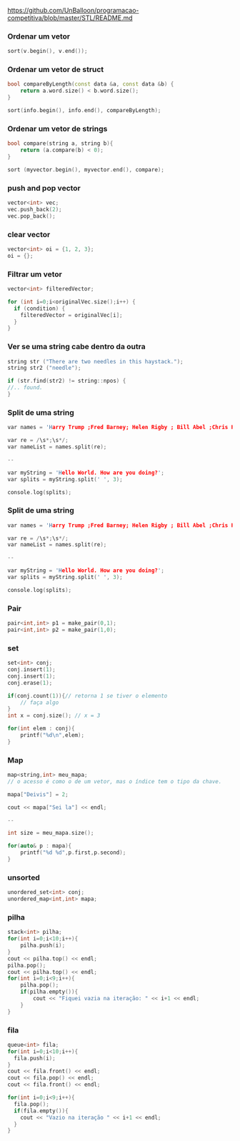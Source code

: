 https://github.com/UnBalloon/programacao-competitiva/blob/master/STL/README.md

###  Ordenar um vetor
```cpp
sort(v.begin(), v.end());
```


###  Ordenar um vetor de struct
```cpp
bool compareByLength(const data &a, const data &b) {
    return a.word.size() < b.word.size();
}

sort(info.begin(), info.end(), compareByLength);
```


###  Ordenar um vetor de strings
```cpp
bool compare(string a, string b){
    return (a.compare(b) < 0);
}

sort (myvector.begin(), myvector.end(), compare);
```


###  push and pop vector
```cpp
vector<int> vec;
vec.push_back(2);
vec.pop_back();
```

###  clear vector
```cpp
vector<int> oi = {1, 2, 3};
oi = {};
```


###  Filtrar um vetor
```cpp
vector<int> filteredVector;

for (int i=0;i<originalVec.size();i++) {
  if (condition) {
    filteredVector = originalVec[i];
  }
}
```


###  Ver se uma string cabe dentro da outra
```cpp
string str ("There are two needles in this haystack.");
string str2 ("needle");

if (str.find(str2) != string::npos) {
//.. found.
} 
```


###  Split de uma string
```cpp
var names = 'Harry Trump ;Fred Barney; Helen Rigby ; Bill Abel ;Chris Hand ';

var re = /\s*;\s*/;
var nameList = names.split(re);

--

var myString = 'Hello World. How are you doing?';
var splits = myString.split(' ', 3);

console.log(splits);
```

###  Split de uma string
```cpp
var names = 'Harry Trump ;Fred Barney; Helen Rigby ; Bill Abel ;Chris Hand ';

var re = /\s*;\s*/;
var nameList = names.split(re);

--

var myString = 'Hello World. How are you doing?';
var splits = myString.split(' ', 3);

console.log(splits);
```


###  Pair
```cpp
pair<int,int> p1 = make_pair(0,1);
pair<int,int> p2 = make_pair(1,0);
```


###  set
```cpp
set<int> conj;
conj.insert(1);
conj.insert(1);
conj.erase(1);

if(conj.count(1)){// retorna 1 se tiver o elemento
	// faça algo
}
int x = conj.size(); // x = 3

for(int elem : conj){
	printf("%d\n",elem);
}
```


###  Map
```cpp
map<string,int> meu_mapa;
// o acesso é como o de um vetor, mas o índice tem o tipo da chave.

mapa["Deivis"] = 2;

cout << mapa["Sei la"] << endl;

--

int size = meu_mapa.size();

for(auto& p : mapa){
	printf("%d %d",p.first,p.second);
}
```


###  unsorted
```cpp
unordered_set<int> conj;
unordered_map<int,int> mapa;
```


###  pilha
```cpp
stack<int> pilha;
for(int i=0;i<10;i++){
    pilha.push(i);
}
cout << pilha.top() << endl;
pilha.pop();
cout << pilha.top() << endl;
for(int i=0;i<9;i++){
    pilha.pop();
    if(pilha.empty()){
        cout << "Fiquei vazia na iteração: " << i+1 << endl;
    }
}
```


###  fila
```cpp
queue<int> fila;
for(int i=0;i<10;i++){
  fila.push(i);
}
cout << fila.front() << endl;
cout << fila.pop() << endl;
cout << fila.front() << endl;

for(int i=0;i<9;i++){
  fila.pop();
  if(fila.empty()){
    cout << "Vazio na iteração " << i+1 << endl;
  }
}
```